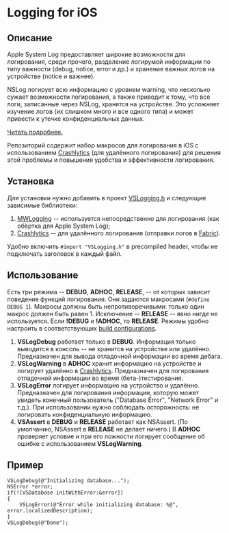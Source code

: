 # Logging for iOS

## Описание

Apple System Log предоставляет широкие возможности для логирования, среди прочего, разделение логирумой информации по типу важности (debug, notice, error и др.) и хранение важных логов на устройстве (notice и важнее).

NSLog логирует всю информацию с уровнем warning, что несколько сужает возможности логирования, а также приводит к тому, что все логи, записанные через NSLog, хранятся на устройстве. Это усложняет изучение логов (их слишком много и все одного типа) и может привести к утечке конфиденциальных данных.

[Читать подробнее.](http://doing-it-wrong.mikeweller.com/2012/07/youre-doing-it-wrong-1-nslogdebug-ios.html)

Репозиторий содержит набор макросов для логирования в iOS с использованием [Crashlytics](https://fabric.io/kits/ios/crashlytics) (для удалённого логирования) для решения этой проблемы и повышения удобства и эффективности логирования.

## Установка

Для установки нужно добавить в проект [VSLogging.h](VSLogging.h) и следующие зависимые библиотеки:

1. [MWLogging](https://github.com/MikeWeller/MWLogging) -- используется непосредственно для логирования (как обёртка для Apple System Log);
2. [Crashlytics](https://fabric.io/kits/ios/crashlytics) -- для удалённого логирования (отправки логов в [Fabric](https://fabric.io)).

Удобно включить `#import "VSLogging.h"` в precompiled header, чтобы не подключать заголовок в каждый файл.

## Использование

Есть три режима -- **DEBUG**, **ADHOC**, **RELEASE**, -- от которых зависит поведение функций логирования. Они задаются макросами (`#define DEBUG 1`). Макросы должны быть непротиворечивыми: только один макрос должен быть равен 1. Исключение -- **RELEASE** -- явно нигде не используется. Если **!DEBUG** и **!ADHOC**, то **RELEASE**. Режимы удобно настроить в соответствующих [build configurations](https://github.com/vsiniak/Xcode-Build-Configurations).

1. **VSLogDebug** работает только в **DEBUG**. Информация только выводится в консоль   -- не хранится на устройстве или удалённо. Предназначен для вывода отладочной информации во время дебага.
2. **VSLogWarning** в **ADHOC** хранит информацию на устройстве и логирует удалённо в [Crashlytics](https://fabric.io/kits/ios/crashlytics). Предназначен для логирования отладочной информации во время (бета-)тестирования.
3. **VSLogError** логирует информацию на устройство и удалённо. Предназначен для логирования информации, которую может увидеть конечный пользователь ("Database Error", "Network Error" и т.д.). При использовании нужно соблюдать осторожность: не логировать конфиденциальную информацию.
4. **VSAssert** в **DEBUG** и **RELEASE** работает как NSAssert. (По умолчанию, NSAssert в **RELEASE** не делает ничего.) В **ADHOC** проверяет условие и при его ложности логирует сообщение об ошибке с использованием **VSLogWarning**.

## Пример

```objc
VSLogDebug(@"Initializing database...");
NSError *error;
if(![VSDatabase initWithError:&error])
{
    VSLogError(@"Error while initializing database: %@", error.localizedDescription);
}
VSLogDebug(@"Done");
```